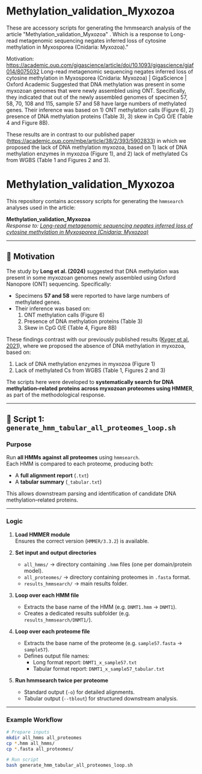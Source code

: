 # Methylation_validation_Myxozoa
These are accessory scripts for generating the hmmsearch analysis of the article "Methylation_validation_Myxozoa" . Which is a response to Long-read metagenomic sequencing negates inferred loss of cytosine methylation in Myxosporea (Cnidaria: Myxozoa)."

Motivation:
https://academic.oup.com/gigascience/article/doi/10.1093/gigascience/giaf014/8075032
Long-read metagenomic sequencing negates inferred loss of cytosine methylation in Myxosporea (Cnidaria: Myxozoa) | GigaScience | Oxford Academic
Suggested that DNA methylation was present in some myxozoan genomes that were newly assembled using ONT. Specifically, they indicated that out of the newly assembled genomes of specimen 57, 58, 70, 108 and 115, sample 57 and 58 have large numbers of methylated genes. Their inference was based on 1) ONT methylation calls (Figure 6), 2) presence of DNA methylation proteins (Table 3), 3) skew in CpG O/E (Table 4 and Figure 8B). 

These results are in contrast to our published paper (https://academic.oup.com/mbe/article/38/2/393/5902833) in which we proposed the lack of DNA methylation myxozoa, based on 1) lack of DNA methylation enzymes in myxozoa (Figure 1), and 2) lack of methylated Cs from WGBS (Table 1 and Figures 2 and 3). 

# Methylation_validation_Myxozoa

This repository contains accessory scripts for generating the `hmmsearch` analyses used in the article:

**Methylation_validation_Myxozoa**  
_Response to: [Long-read metagenomic sequencing negates inferred loss of cytosine methylation in Myxosporea (Cnidaria: Myxozoa)](https://academic.oup.com/gigascience/article/doi/10.1093/gigascience/giaf014/8075032)_  

---

## 🔹 Motivation

The study by **Long et al. (2024)** suggested that DNA methylation was present in some myxozoan genomes newly assembled using Oxford Nanopore (ONT) sequencing. Specifically:
- Specimens **57 and 58** were reported to have large numbers of methylated genes.  
- Their inference was based on:
  1. ONT methylation calls (Figure 6)  
  2. Presence of DNA methylation proteins (Table 3)  
  3. Skew in CpG O/E (Table 4, Figure 8B)  

These findings contrast with our previously published results ([Kyger et al. 2021](https://academic.oup.com/mbe/article/38/2/393/5902833)), where we proposed the absence of DNA methylation in myxozoa, based on:
1. Lack of DNA methylation enzymes in myxozoa (Figure 1)  
2. Lack of methylated Cs from WGBS (Table 1, Figures 2 and 3)  

The scripts here were developed to **systematically search for DNA methylation–related proteins across myxozoan proteomes using HMMER**, as part of the methodological response.

---

## 🔹 Script 1: `generate_hmm_tabular_all_proteomes_loop.sh`

### Purpose
Run **all HMMs against all proteomes** using `hmmsearch`.  
Each HMM is compared to each proteome, producing both:
- A **full alignment report** (`.txt`)
- A **tabular summary** (`_tabular.txt`)

This allows downstream parsing and identification of candidate DNA methylation–related proteins.

---

### Logic
1. **Load HMMER module**  
   Ensures the correct version (`HMMER/3.3.2`) is available.

2. **Set input and output directories**
   - `all_hmms/` → directory containing `.hmm` files (one per domain/protein model).  
   - `all_proteomes/` → directory containing proteomes in `.fasta` format.  
   - `results_hmmsearch/` → main results folder.

3. **Loop over each HMM file**
   - Extracts the base name of the HMM (e.g. `DNMT1.hmm` → `DNMT1`).  
   - Creates a dedicated results subfolder (e.g. `results_hmmsearch/DNMT1/`).

4. **Loop over each proteome file**
   - Extracts the base name of the proteome (e.g. `sample57.fasta` → `sample57`).  
   - Defines output file names:
     - Long format report: `DNMT1_x_sample57.txt`  
     - Tabular format report: `DNMT1_x_sample57_tabular.txt`  

5. **Run hmmsearch twice per proteome**
   - Standard output (`-o`) for detailed alignments.  
   - Tabular output (`--tblout`) for structured downstream analysis.

---

### Example Workflow

```bash
# Prepare inputs
mkdir all_hmms all_proteomes
cp *.hmm all_hmms/
cp *.fasta all_proteomes/

# Run script
bash generate_hmm_tabular_all_proteomes_loop.sh
